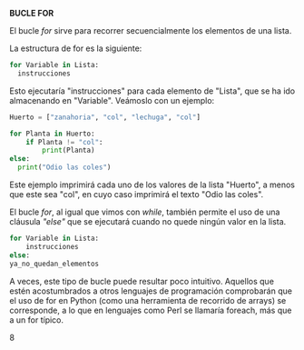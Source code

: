 **BUCLE FOR**

El bucle *for* sirve para recorrer secuencialmente los elementos de una lista.

La estructura de for es la siguiente: 
```python
for Variable in Lista:
  instrucciones
```

Esto ejecutaría "instrucciones" para cada elemento de "Lista", que se ha ido almacenando en "Variable". Veámoslo con un ejemplo: 
```python
Huerto = ["zanahoria", "col", "lechuga", "col"]

for Planta in Huerto:
    if Planta != "col":
        print(Planta)
else:
  print("Odio las coles")
```

Este ejemplo imprimirá cada uno de los valores de la lista "Huerto", a menos que este sea "col", en cuyo caso imprimirá el texto "Odio las coles".

El bucle *for*, al igual que vimos con *while*, también permite el uso de una cláusula *"else"* que se ejecutará cuando no quede ningún valor en la lista.
```python
for Variable in Lista:
    instrucciones
else:
ya_no_quedan_elementos
```

A veces, este tipo de bucle puede resultar poco intuitivo. Aquellos que estén acostumbrados a otros lenguajes de programación comprobarán que el uso de for 
en Python (como una herramienta de recorrido de arrays) se corresponde, a lo que en lenguajes como Perl se llamaría foreach, más que a un for típico.

  8
